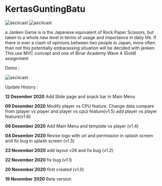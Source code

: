 # KertasGuntingBatu
![asciicast](https://img.shields.io/badge/Android-Studio-green)
![asciicast](https://img.shields.io/badge/Kotlin-Language-yellow)


a Janken Game is  is the Japanese equivalent of Rock Paper Scissors, but taken to a whole new level in terms of usage and importance in daily life. If there is ever a clash of opinions between two people in Japan, more often than not this potentially embarassing situation will be decided with janken. This use MVC concept and one of Binar Academy Wave 4 (Gold) assignment

Demo :


![asciicast](https://media.giphy.com/media/xZqamKL9CVqJwBKUCn/giphy.gif)

Update History :

**12 Desember 2020**
Add Slide page and snack bar in Main Menu

**09 Desember 2020**
Modify player vs CPU feature. Change  data compare from  (player vs player and player vs cpu) feature(v1.5)
add player vs player feature(v1.6)

**06 Desember 2020**
 Add Main Menu and template vs player (v1.4)
 
**04 Desember 2020**
 Revise logo with url and permission in splash screen and fix bug in splash screen (v1.3)
 
**23 November 2020**
add layout v26 and fix bug (v1.2)

**22 November 2020**
fix bug (v1.1)

**20 November 2020**
first created (v1.0)

**19 November 2020**
Beta version
